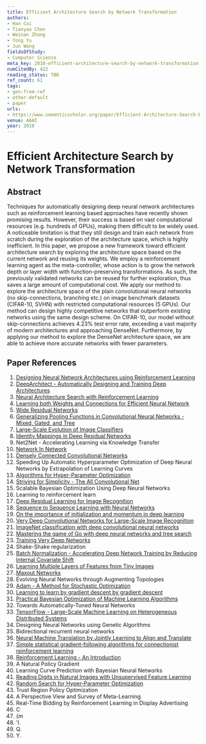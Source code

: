 ```yaml
---
title: Efficient Architecture Search by Network Transformation
authors:
- Han Cai
- Tianyao Chen
- Weinan Zhang
- Yong Yu
- Jun Wang
fieldsOfStudy:
- Computer Science
meta_key: 2018-efficient-architecture-search-by-network-transformation
numCitedBy: 422
reading_status: TBD
ref_count: 61
tags:
- gen-from-ref
- other-default
- paper
urls:
- https://www.semanticscholar.org/paper/Efficient-Architecture-Search-by-Network-Cai-Chen/84e65a5bdb735d62eef4f72c2f01af354b2285ba?sort=total-citations
venue: AAAI
year: 2018
---
```


# Efficient Architecture Search by Network Transformation

## Abstract

Techniques for automatically designing deep neural network architectures such as reinforcement learning based approaches have recently shown promising results. However, their success is based on vast computational resources (e.g. hundreds of GPUs), making them difficult to be widely used. A noticeable limitation is that they still design and train each network from scratch during the exploration of the architecture space, which is highly inefficient. In this paper, we propose a new framework toward efficient architecture search by exploring the architecture space based on the current network and reusing its weights. We employ a reinforcement learning agent as the meta-controller, whose action is to grow the network depth or layer width with function-preserving transformations. As such, the previously validated networks can be reused for further exploration, thus saves a large amount of computational cost. We apply our method to explore the architecture space of the plain convolutional neural networks (no skip-connections, branching etc.) on image benchmark datasets (CIFAR-10, SVHN) with restricted computational resources (5 GPUs). Our method can design highly competitive networks that outperform existing networks using the same design scheme. On CIFAR-10, our model without skip-connections achieves 4.23% test error rate, exceeding a vast majority of modern architectures and approaching DenseNet. Furthermore, by applying our method to explore the DenseNet architecture space, we are able to achieve more accurate networks with fewer parameters.

## Paper References

1. [Designing Neural Network Architectures using Reinforcement Learning](2017-designing-neural-network-architectures-using-reinforcement-learning.md)
2. [DeepArchitect - Automatically Designing and Training Deep Architectures](2017-deeparchitect-automatically-designing-and-training-deep-architectures.md)
3. [Neural Architecture Search with Reinforcement Learning](2017-neural-architecture-search-with-reinforcement-learning.md)
4. [Learning both Weights and Connections for Efficient Neural Network](2015-learning-both-weights-and-connections-for-efficient-neural-network.md)
5. [Wide Residual Networks](2016-wide-residual-networks.md)
6. [Generalizing Pooling Functions in Convolutional Neural Networks - Mixed, Gated, and Tree](2016-generalizing-pooling-functions-in-convolutional-neural-networks-mixed-gated-and-tree.md)
7. [Large-Scale Evolution of Image Classifiers](2017-large-scale-evolution-of-image-classifiers.md)
8. [Identity Mappings in Deep Residual Networks](2016-identity-mappings-in-deep-residual-networks.md)
9. Net2Net - Accelerating Learning via Knowledge Transfer
10. [Network In Network](2014-network-in-network.md)
11. [Densely Connected Convolutional Networks](2017-densely-connected-convolutional-networks.md)
12. Speeding Up Automatic Hyperparameter Optimization of Deep Neural Networks by Extrapolation of Learning Curves
13. [Algorithms for Hyper-Parameter Optimization](2011-algorithms-for-hyper-parameter-optimization.md)
14. [Striving for Simplicity - The All Convolutional Net](2015-striving-for-simplicity-the-all-convolutional-net.md)
15. Scalable Bayesian Optimization Using Deep Neural Networks
16. Learning to reinforcement learn
17. [Deep Residual Learning for Image Recognition](2016-deep-residual-learning-for-image-recognition.md)
18. [Sequence to Sequence Learning with Neural Networks](2014-sequence-to-sequence-learning-with-neural-networks.md)
19. [On the importance of initialization and momentum in deep learning](2013-on-the-importance-of-initialization-and-momentum-in-deep-learning.md)
20. [Very Deep Convolutional Networks for Large-Scale Image Recognition](2015-very-deep-convolutional-networks-for-large-scale-image-recognition.md)
21. [ImageNet classification with deep convolutional neural networks](2012-imagenet-classification-with-deep-convolutional-neural-networks.md)
22. [Mastering the game of Go with deep neural networks and tree search](2016-mastering-the-game-of-go-with-deep-neural-networks-and-tree-search.md)
23. [Training Very Deep Networks](2015-training-very-deep-networks.md)
24. Shake-Shake regularization
25. [Batch Normalization - Accelerating Deep Network Training by Reducing Internal Covariate Shift](2015-batch-normalization-accelerating-deep-network-training-by-reducing-internal-covariate-shift.md)
26. [Learning Multiple Layers of Features from Tiny Images](2009-learning-multiple-layers-of-features-from-tiny-images.md)
27. [Maxout Networks](2013-maxout-networks.md)
28. Evolving Neural Networks through Augmenting Topologies
29. [Adam - A Method for Stochastic Optimization](2015-adam-a-method-for-stochastic-optimization.md)
30. [Learning to learn by gradient descent by gradient descent](2016-learning-to-learn-by-gradient-descent-by-gradient-descent.md)
31. [Practical Bayesian Optimization of Machine Learning Algorithms](2012-practical-bayesian-optimization-of-machine-learning-algorithms.md)
32. Towards Automatically-Tuned Neural Networks
33. [TensorFlow - Large-Scale Machine Learning on Heterogeneous Distributed Systems](2016-tensorflow-large-scale-machine-learning-on-heterogeneous-distributed-systems.md)
34. Designing Neural Networks using Genetic Algorithms
35. Bidirectional recurrent neural networks
36. [Neural Machine Translation by Jointly Learning to Align and Translate](2015-neural-machine-translation-by-jointly-learning-to-align-and-translate.md)
37. [Simple statistical gradient-following algorithms for connectionist reinforcement learning](2004-simple-statistical-gradient-following-algorithms-for-connectionist-reinforcement-learning.md)
38. [Reinforcement Learning - An Introduction](2005-reinforcement-learning-an-introduction.md)
39. A Natural Policy Gradient
40. Learning Curve Prediction with Bayesian Neural Networks
41. [Reading Digits in Natural Images with Unsupervised Feature Learning](2011-reading-digits-in-natural-images-with-unsupervised-feature-learning.md)
42. [Random Search for Hyper-Parameter Optimization](2012-random-search-for-hyper-parameter-optimization.md)
43. Trust Region Policy Optimization
44. A Perspective View and Survey of Meta-Learning
45. Real-Time Bidding by Reinforcement Learning in Display Advertising
46. C
47. {m
48. 'I.
49. Q.
50. Y.
